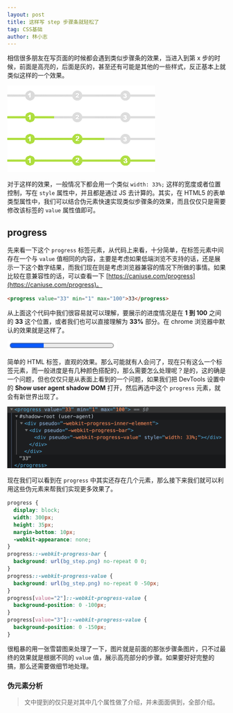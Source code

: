 ```yaml
---
layout: post
title: 这样写 step 步骤条就轻松了
tag: CSS基础
author: 林小志
---
```


相信很多朋友在写页面的时候都会遇到类似步骤条的效果，当进入到第 x 步的时候，前面是高亮的，后面是灰的，甚至还有可能是其他的一些样式，反正基本上就类似这样的一个效果。

![步骤条的粗略效果](img/2021-04/bg_step.png)

对于这样的效果，一般情况下都会用一个类似 `width: 33%;` 这样的宽度或者位置控制，写在 `style` 属性中，并且都是通过 JS 去计算的。其实，在 HTML5 的表单类型属性中，我们可以结合伪元素快速实现类似步骤条的效果，而且仅仅只是需要修改该标签的 `value` 属性值即可。


## progress

先来看一下这个 `progress` 标签元素，从代码上来看，十分简单，在标签元素中间存在一个与 `value` 值相同的内容，主要是考虑如果低端浏览不支持的话，还是展示一下这个数字结果，而我们现在则是考虑浏览器兼容的情况下所做的事情。如果比较在意兼容性的话，可以查看一下 [https://caniuse.com/progress](https://caniuse.com/progress)。

```html
<progress value="33" min="1" max="100">33</progress>
```
从上面这个代码中我们很容易就可以理解，要展示的进度情况是在 **1 到 100** 之间的 **33** 这个位置，或者我们也可以直接理解为 **33%** 部分。在 chrome 浏览器中默认的效果就是这样了。

![progress默认效果](img/2021-04/progress_01.png)

简单的 HTML 标签，直观的效果。那么可能就有人会问了，现在只有这么一个标签元素，而一般进度是有几种颜色搭配的，那么需要怎么处理呢？是的，这的确是一个问题，但也仅仅只是从表面上看到的一个问题，如果我们把 DevTools 设置中的 **Show user agent shadow DOM** 打开，然后再选中这个 `progress` 元素，就会有新世界出现了。

![开启 shadow DOM](img/2021-04/progress_02.png)

现在我们可以看到在 `progress` 中其实还存在几个元素，那么接下来我们就可以利用这些伪元素来帮我们实现更多效果了。

```css
progress {
  display: block;
  width: 300px;
  height: 35px;
  margin-bottom: 10px;
  -webkit-appearance: none;
}
progress::-webkit-progress-bar {
  background: url(bg_step.png) no-repeat 0 0;
}
progress::-webkit-progress-value {
  background: url(bg_step.png) no-repeat 0 -50px;
}
progress[value="2"]::-webkit-progress-value {
  background-position: 0 -100px;
}
progress[value="3"]::-webkit-progress-value {
  background-position: 0 -150px;
}
```

很粗暴的用一张雪碧图来处理了一下，图片就是前面的那张步骤条图片，只不过最终的效果就是根据不同的 `value` 值，展示高亮部分的步骤。如果要好好完整的搞，那么还需要做细节地处理。

### 伪元素分析




> 文中提到的仅只是对其中几个属性做了介绍，并未面面俱到，全部介绍。